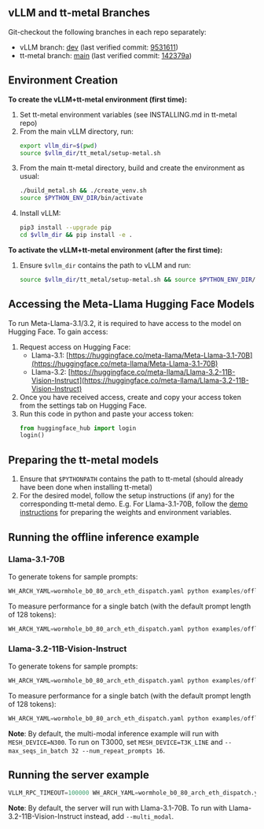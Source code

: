 
## vLLM and tt-metal Branches
Git-checkout the following branches in each repo separately:
- vLLM branch: [dev](https://github.com/tenstorrent/vllm/tree/dev) (last verified commit: [9531611](https://github.com/tenstorrent/vllm/tree/953161188c50f10da95a88ab305e23977ebd3750))
- tt-metal branch: [main](https://github.com/tenstorrent/tt-metal) (last verified commit: [142379a](https://github.com/tenstorrent/tt-metal/tree/142379a0e28f2daba5e8f05df3936bc8a565de89))

## Environment Creation

**To create the vLLM+tt-metal environment (first time):**
1. Set tt-metal environment variables (see INSTALLING.md in tt-metal repo)
2. From the main vLLM directory, run:
    ```sh
    export vllm_dir=$(pwd)
    source $vllm_dir/tt_metal/setup-metal.sh
    ```
3. From the main tt-metal directory, build and create the environment as usual:
    ```sh
    ./build_metal.sh && ./create_venv.sh
    source $PYTHON_ENV_DIR/bin/activate
    ```
4. Install vLLM:
    ```sh
    pip3 install --upgrade pip
    cd $vllm_dir && pip install -e .
    ```

**To activate the vLLM+tt-metal environment (after the first time):**
1. Ensure `$vllm_dir` contains the path to vLLM and run:
    ```sh
    source $vllm_dir/tt_metal/setup-metal.sh && source $PYTHON_ENV_DIR/bin/activate
    ```

## Accessing the Meta-Llama Hugging Face Models

To run Meta-Llama-3.1/3.2, it is required to have access to the model on Hugging Face. To gain access:
1. Request access on Hugging Face:
    - Llama-3.1: [https://huggingface.co/meta-llama/Meta-Llama-3.1-70B](https://huggingface.co/meta-llama/Meta-Llama-3.1-70B)
    - Llama-3.2: [https://huggingface.co/meta-llama/Llama-3.2-11B-Vision-Instruct](https://huggingface.co/meta-llama/Llama-3.2-11B-Vision-Instruct)
2. Once you have received access, create and copy your access token from the settings tab on Hugging Face.
3. Run this code in python and paste your access token:
    ```python
    from huggingface_hub import login
    login()
    ```

## Preparing the tt-metal models

1. Ensure that `$PYTHONPATH` contains the path to tt-metal (should already have been done when installing tt-metal)
2. For the desired model, follow the setup instructions (if any) for the corresponding tt-metal demo. E.g. For Llama-3.1-70B, follow the [demo instructions](https://github.com/tenstorrent/tt-metal/tree/main/models/demos/t3000/llama3_70b) for preparing the weights and environment variables.

## Running the offline inference example

### Llama-3.1-70B

To generate tokens for sample prompts:
```python
WH_ARCH_YAML=wormhole_b0_80_arch_eth_dispatch.yaml python examples/offline_inference_tt.py
```

To measure performance for a single batch (with the default prompt length of 128 tokens):
```python
WH_ARCH_YAML=wormhole_b0_80_arch_eth_dispatch.yaml python examples/offline_inference_tt.py --measure_perf
```

### Llama-3.2-11B-Vision-Instruct

To generate tokens for sample prompts:
```python
WH_ARCH_YAML=wormhole_b0_80_arch_eth_dispatch.yaml python examples/offline_inference_tt.py --multi_modal --max_seqs_in_batch 16 --num_repeat_prompts 8
```

To measure performance for a single batch (with the default prompt length of 128 tokens):
```python
WH_ARCH_YAML=wormhole_b0_80_arch_eth_dispatch.yaml python examples/offline_inference_tt.py --measure_perf --multi_modal --max_seqs_in_batch 16 --num_repeat_prompts 4
```

**Note**: By default, the multi-modal inference example will run with `MESH_DEVICE=N300`. To run on T3000, set `MESH_DEVICE=T3K_LINE` and `--max_seqs_in_batch 32 --num_repeat_prompts 16`.

## Running the server example

```python
VLLM_RPC_TIMEOUT=100000 WH_ARCH_YAML=wormhole_b0_80_arch_eth_dispatch.yaml python examples/server_example_tt.py
```

**Note**: By default, the server will run with Llama-3.1-70B. To run with Llama-3.2-11B-Vision-Instruct instead, add `--multi_modal`.